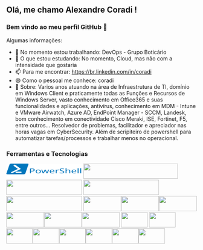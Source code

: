 ## Olá, me chamo Alexandre Coradi ! 
### Bem vindo ao meu perfil GitHub 👋


Algumas informações:

- 🔭 No momento estou trabalhando: DevOps - Grupo Boticário
- 🌱 O que estou estudando: No momento, Cloud, mas não com a intensidade que gostaria
- 📫 Para me encontrar: https://br.linkedin.com/in/coradi
- 😄 Como o pessoal me conhece: coradi
- 💬 Sobre: Varios anos atuando na área de Infraestrutura de TI, domínio em Windows Client e praticamente todas as Funções e Recursos de Windows Server, vasto conhecimento em Office365 e suas funcionalidades e aplicações, antivírus, conhecimento em MDM - Intune e VMware Airwatch, Azure AD, EndPoint Manager - SCCM, Landesk, bom conhecimento em conectividade Cisco Meraki, ISE, Fortinet, F5, entre outros... Resolvedor de problemas, facilitador e apreciador nas horas vagas em CyberSecurity. Além de scripiteiro de powershell para automatizar tarefas/processos e trabalhar menos no operacional. 

### Ferramentas e Tecnologias

<img src="https://raw.githubusercontent.com/alexandrecoradi/icons/b98f4085ff3313d4cc06e183739dbb1d3ac6ea4d/Powershell3.svg" width="200" height="40"/> <img src="https://cdn.worldvectorlogo.com/logos/active-directory-1.svg" width="250" height="40"/> <img src="https://upload.wikimedia.org/wikipedia/commons/1/14/Office_365_%282013-2019%29.svg" width="200" height="40"/> <img src="https://cdn.worldvectorlogo.com/logos/windows-server.svg" width="200" height="40"/>   <img src="https://upload.wikimedia.org/wikipedia/commons/0/05/Windows_10_Logo.svg" width="200" height="40"/> <img src="https://cdn.worldvectorlogo.com/logos/trend-micro-logo-1.svg" width="100" height="40"/><img src="https://cdn.worldvectorlogo.com/logos/f5-networks-logo.svg" width="100" height="40"/><img src="https://cdn.worldvectorlogo.com/logos/fortinet-logo.svg" width="100" height="40"/><img src="https://cdn.worldvectorlogo.com/logos/vmware-1.svg" width="100" height="40"/><img src="https://cdn.worldvectorlogo.com/logos/palo-alto.svg" width="100" height="40"/><img src="https://cdn.worldvectorlogo.com/logos/cisco-2.svg" width="100" height="40"/> <img src="https://cdn.worldvectorlogo.com/logos/system-center-configuration-manager.svg" width="70" height="40"/>
<img src="https://cdn.worldvectorlogo.com/logos/sharepoint-1.svg" width="70" height="40"/><img src="https://cdn.worldvectorlogo.com/logos/power-bi.svg" width="70" height="40"/><img src="https://upload.wikimedia.org/wikipedia/commons/4/48/Dell_Logo.svg" width="70" height="40"/><img src="https://www.logo.wine/a/logo/Microsoft_Azure/Microsoft_Azure-Logo.wine.svg" width="70" height="40"/><img src="https://upload.wikimedia.org/wikipedia/commons/9/93/Amazon_Web_Services_Logo.svg" width="70" height="40"/><img src="https://upload.wikimedia.org/wikipedia/commons/6/6f/Zabbix_logo.svg" width="70" height="40"/><img src="https://www.vectorlogo.zone/logos/grafana/grafana-ar21.svg" width="70" height="40"/>




















